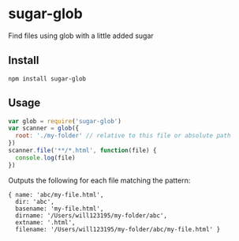 sugar-glob
==========

Find files using glob with a little added sugar


## Install

```
npm install sugar-glob
```


## Usage

```js
var glob = require('sugar-glob')
var scanner = glob({
  root: './my-folder' // relative to this file or absolute path
})
scanner.file('**/*.html', function(file) {
  console.log(file)
})
```

Outputs the following for each file matching the pattern:

```
{ name: 'abc/my-file.html',
  dir: 'abc',
  basename: 'my-file.html',
  dirname: '/Users/will123195/my-folder/abc',
  extname: '.html',
  filename: '/Users/will123195/my-folder/abc/my-file.html' }
```
